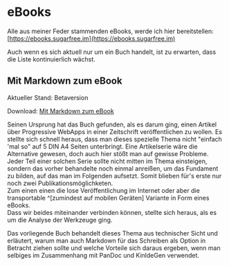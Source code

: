# eBooks

Alle aus meiner Feder stammenden eBooks, werde ich hier bereitstellen:
[https://ebooks.sugarfree.im](https://ebooks.sugarfree.im)

Auch wenn es sich aktuell nur um ein Buch handelt, ist zu erwarten, dass
die Liste kontinuierlich wächst.

## Mit Markdown zum eBook

Aktueller Stand: Betaversion

Download: [Mit Markdown zum eBook](https://ebooks.sugarfree.im/Mit%20Markdown%20zum%20eBook/release/)

Seinen Ursprung hat das Buch gefunden, als es darum ging, einen Artikel
über Progressive WebApps in einer Zeitschrift veröffentlichen zu wollen.
Es stellte sich schnell heraus, dass man dieses spezielle Thema nicht
"einfach 'mal so" auf 5 DIN A4 Seiten unterbringt. Eine Artikelserie
wäre die Alternative gewesen, doch auch hier stößt man auf gewisse
Probleme. Jeder Teil einer solchen Serie sollte nicht mitten im Thema
einsteigen, sondern das vorher behandelte noch einmal anreißen, um das
Fundament zu bilden, auf das man im Folgenden aufsetzt. Somit blieben
für's erste nur noch zwei Publikationsmöglichketen.  
Zum einen einen die lose Veröffentlichung im Internet oder aber die
transportable ^[zumindest auf mobilen Geräten] Variante in Form eines
eBooks.  
Dass wir beides miteinander verbinden können, stellte sich heraus, als
es um die Analyse der Werkzeuge ging.

Das vorliegende Buch behandelt dieses Thema aus technischer Sicht und
erläutert, warum man auch Markdown für das Schreiben als Option in
Betracht ziehen sollte und welche Vorteile sich daraus ergeben, wenn man
selbiges im Zusammenhang mit PanDoc und KinldeGen verwendet.
